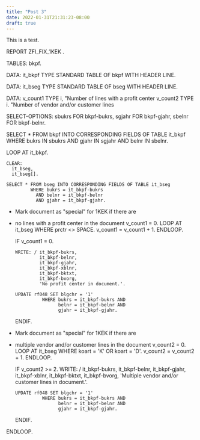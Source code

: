 ```yaml
---
title: "Post 3"
date: 2022-01-31T21:31:23-08:00
draft: true
---
```


This is a test.


REPORT  ZFI_FIX_1KEK                            .


  TABLES:
    bkpf.


  DATA: it_bkpf TYPE STANDARD TABLE OF bkpf
                WITH HEADER LINE.

  DATA: it_bseg TYPE STANDARD TABLE OF bseg
              WITH HEADER LINE.

  DATA:
    v_count1 TYPE i,   "Number of lines with a profit center
    v_count2 TYPE i.   "Number of vendor and/or customer lines

  SELECT-OPTIONS:
    sbukrs FOR bkpf-bukrs,
    sgjahr FOR bkpf-gjahr,
    sbelnr FOR bkpf-belnr.



  SELECT * FROM bkpf INTO CORRESPONDING FIELDS OF TABLE it_bkpf
           WHERE bukrs IN sbukrs
             AND gjahr IN sgjahr
             AND belnr IN sbelnr.


  LOOP AT it_bkpf.

    CLEAR:
      it_bseg,
      it_bseg[].

    SELECT * FROM bseg INTO CORRESPONDING FIELDS OF TABLE it_bseg
             WHERE bukrs = it_bkpf-bukrs
               AND belnr = it_bkpf-belnr
               AND gjahr = it_bkpf-gjahr.

*   Mark document as "special" for 1KEK if there are
*   no lines with a profit center in the document
    v_count1 = 0.
    LOOP AT it_bseg WHERE prctr <> SPACE.
      v_count1 = v_count1 + 1.
    ENDLOOP.

    IF v_count1 = 0.

        WRITE: / it_bkpf-bukrs,
                 it_bkpf-belnr,
                 it_bkpf-gjahr,
                 it_bkpf-xblnr,
                 it_bkpf-bktxt,
                 it_bkpf-bvorg,
                 'No profit center in document.'.

        UPDATE rf048 SET blgchr = '1'
                  WHERE bukrs = it_bkpf-bukrs AND
                        belnr = it_bkpf-belnr AND
                        gjahr = it_bkpf-gjahr.
    ENDIF.


*   Mark document as "special" for 1KEK if there are
*   multiple vendor and/or customer lines in the document
    v_count2 = 0.
    LOOP AT it_bseg WHERE koart = 'K' OR koart = 'D'.
      v_count2 = v_count2 + 1.
    ENDLOOP.

    IF v_count2 >= 2.
        WRITE: / it_bkpf-bukrs,
                 it_bkpf-belnr,
                 it_bkpf-gjahr,
                 it_bkpf-xblnr,
                 it_bkpf-bktxt,
                 it_bkpf-bvorg,
                 'Multiple vendor and/or customer lines in document.'.

        UPDATE rf048 SET blgchr = '1'
                  WHERE bukrs = it_bkpf-bukrs AND
                        belnr = it_bkpf-belnr AND
                        gjahr = it_bkpf-gjahr.
    ENDIF.


  ENDLOOP.

